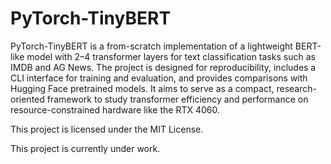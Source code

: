 # PyTorch-TinyBERT

PyTorch-TinyBERT is a from-scratch implementation of a lightweight BERT-like model with 2–4 transformer layers for text classification tasks such as IMDB and AG News. The project is designed for reproducibility, includes a CLI interface for training and evaluation, and provides comparisons with Hugging Face pretrained models. It aims to serve as a compact, research-oriented framework to study transformer efficiency and performance on resource-constrained hardware like the RTX 4060.  

This project is licensed under the MIT License.  

This project is currently under work.

